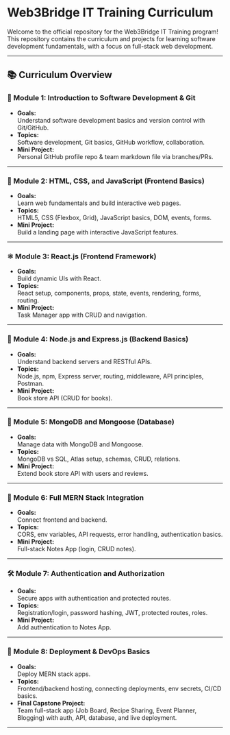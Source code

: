 # Web3Bridge IT Training Curriculum

Welcome to the official repository for the Web3Bridge IT Training program! This repository contains the curriculum and projects for learning software development fundamentals, with a focus on full-stack web development.

---

## 📚 Curriculum Overview

### 🔰 Module 1: Introduction to Software Development & Git

- **Goals:**  
    Understand software development basics and version control with Git/GitHub.
- **Topics:**  
    Software development, Git basics, GitHub workflow, collaboration.
- **Mini Project:**  
    Personal GitHub profile repo & team markdown file via branches/PRs.

---

### 🧱 Module 2: HTML, CSS, and JavaScript (Frontend Basics)

- **Goals:**  
    Learn web fundamentals and build interactive web pages.
- **Topics:**  
    HTML5, CSS (Flexbox, Grid), JavaScript basics, DOM, events, forms.
- **Mini Project:**  
    Build a landing page with interactive JavaScript features.

---

### ⚛️ Module 3: React.js (Frontend Framework)

- **Goals:**  
    Build dynamic UIs with React.
- **Topics:**  
    React setup, components, props, state, events, rendering, forms, routing.
- **Mini Project:**  
    Task Manager app with CRUD and navigation.

---

### 📂 Module 4: Node.js and Express.js (Backend Basics)

- **Goals:**  
    Understand backend servers and RESTful APIs.
- **Topics:**  
    Node.js, npm, Express server, routing, middleware, API principles, Postman.
- **Mini Project:**  
    Book store API (CRUD for books).

---

### 📂 Module 5: MongoDB and Mongoose (Database)

- **Goals:**  
    Manage data with MongoDB and Mongoose.
- **Topics:**  
    MongoDB vs SQL, Atlas setup, schemas, CRUD, relations.
- **Mini Project:**  
    Extend book store API with users and reviews.

---

### 🔗 Module 6: Full MERN Stack Integration

- **Goals:**  
    Connect frontend and backend.
- **Topics:**  
    CORS, env variables, API requests, error handling, authentication basics.
- **Mini Project:**  
    Full-stack Notes App (login, CRUD notes).

---

### 🛠 Module 7: Authentication and Authorization

- **Goals:**  
    Secure apps with authentication and protected routes.
- **Topics:**  
    Registration/login, password hashing, JWT, protected routes, roles.
- **Mini Project:**  
    Add authentication to Notes App.

---

### 🚀 Module 8: Deployment & DevOps Basics

- **Goals:**  
    Deploy MERN stack apps.
- **Topics:**  
    Frontend/backend hosting, connecting deployments, env secrets, CI/CD basics.
- **Final Capstone Project:**  
    Team full-stack app (Job Board, Recipe Sharing, Event Planner, Blogging) with auth, API, database, and live deployment.

---